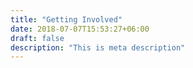 ```yaml
---
title: "Getting Involved"
date: 2018-07-07T15:53:27+06:00
draft: false
description: "This is meta description"
---
```


